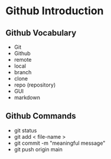  # Github Introduction

## Github Vocabulary

- Git
- Github
- remote
- local
- branch
- clone
- repo (repository)
- GUI
- markdown

## Github Commands
- git status
- git add < file-name >
- git commit -m "meaningful message"
- git push origin main